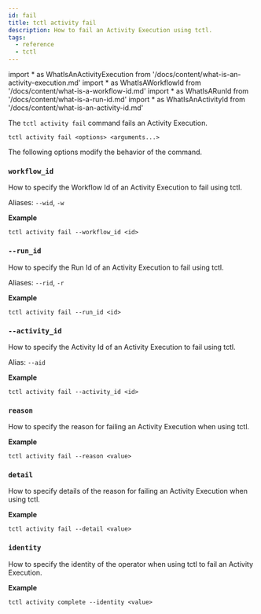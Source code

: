 ```yaml
---
id: fail
title: tctl activity fail
description: How to fail an Activity Execution using tctl.
tags:
  - reference
  - tctl
---
```


<!-- prettier-ignore -->
import * as WhatIsAnActivityExecution from '/docs/content/what-is-an-activity-execution.md'
import * as WhatIsAWorkflowId from '/docs/content/what-is-a-workflow-id.md'
import * as WhatIsARunId from '/docs/content/what-is-a-run-id.md'
import * as WhatIsAnActivityId from '/docs/content/what-is-an-activity-id.md'

The `tctl activity fail` command fails an <preview page={WhatIsAnActivityExecution}>Activity Execution</preview>.

`tctl activity fail <options> <arguments...>`

The following options modify the behavior of the command.

### `workflow_id`

How to specify the <preview page={WhatIsAWorkflowId}>Workflow Id</preview> of an <preview page={WhatIsAnActivityExecution}>Activity Execution</preview> to fail using tctl.

Aliases: `--wid`, `-w`

**Example**

```
tctl activity fail --workflow_id <id>
```

### `--run_id`

How to specify the <preview page={WhatIsARunId}>Run Id</preview> of an <preview page={WhatIsAnActivityExecution}>Activity Execution</preview> to fail using tctl.

Aliases: `--rid`, `-r`

**Example**

```
tctl activity fail --run_id <id>
```

### `--activity_id`

How to specify the <preview page={WhatIsAnActivityId}>Activity Id</preview> of an <preview page={WhatIsAnActivityExecution}>Activity Execution</preview> to fail using tctl.

Alias: `--aid`

**Example**

```
tctl activity fail --activity_id <id>
```

### `reason`

How to specify the reason for failing an <preview page={WhatIsAnActivityExecution}>Activity Execution</preview> when using tctl.

**Example**

```
tctl activity fail --reason <value>
```

### `detail`

How to specify details of the reason for failing an <preview page={WhatIsAnActivityExecution}>Activity Execution</preview> when using tctl.

**Example**

```
tctl activity fail --detail <value>
```

### `identity`

How to specify the identity of the operator when using tctl to fail an <preview page={WhatIsAnActivityExecution}>Activity Execution</preview>.

**Example**

```
tctl activity complete --identity <value>
```
